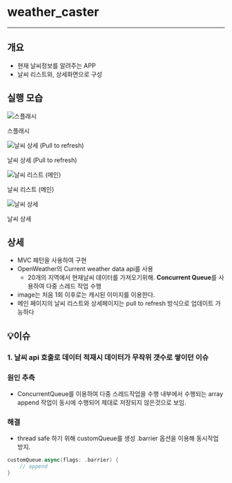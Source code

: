 # weather_caster
---

## 개요

- 현재 날씨정보를 알려주는 APP
- 날씨 리스트와, 상세화면으로 구성

## 실행 모습

![스플래시](https://s3-us-west-2.amazonaws.com/secure.notion-static.com/17a5e497-8874-4071-8ff7-1892ec03587c/Untitled.png)

스플래시

![날씨 상세 (Pull to refresh)](https://s3-us-west-2.amazonaws.com/secure.notion-static.com/e917898d-0709-4038-9057-7be90e658cfe/Untitled.png)

날씨 상세 (Pull to refresh)

![날씨 리스트 (메인)](https://s3-us-west-2.amazonaws.com/secure.notion-static.com/64a5923f-116e-483a-afa6-d5207d5e3225/Untitled.png)

날씨 리스트 (메인)

![날씨 상세](https://s3-us-west-2.amazonaws.com/secure.notion-static.com/bffc87b1-a530-40ed-bef4-0a45d8608f15/Untitled.png)

날씨 상세

## 상세

- MVC 패턴을 사용하여 구현
- OpenWeather의 Current weather data api를 사용
    - 20개의 지역에서 현재날씨 데이터를 가져오기위해.
    **Concurrent Queue**를 사용하여 다중 스레드 작업 수행
- image는 처음 1회 이후로는 캐시된 이미지를 이용한다.
- 메인 페이지의 날씨 리스트와 상세페이지는 pull to refresh 방식으로
업데이트 가능하다

## 💡이슈

### 1. 날씨 api 호출로 데이터 적재시 데이터가 무작위 갯수로 쌓이던 이슈

### 원인 추측

- ConcurrentQueue를 이용하여 다중 스레드작업을 수행
내부에서 수행되는 array append 작업이 동시에 수행되어 제대로 저장되지 않은것으로 보임.

### 해결

- thread safe 하기 위해 customQueue를 생성 
.barrier 옵션을 이용해 동시작업 방지.

```swift
customQueue.async(flags: .barrier) {
    // append
}
```
